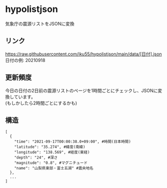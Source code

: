 # hypolistjson
気象庁の震源リストをJSONに変換
## リンク
https://raw.githubusercontent.com/iku55/hypolistjson/main/data/[日付].json  
日付の例: 20210918
## 更新頻度
今日の日付の2日前の震源リストのページを1時間ごとにチェックし、JSONに変換しています。  
(もしかしたら2時間ごとにするかも)
## 構造
```
[
  {
    "time": "2021-09-17T00:00:38.0+09:00", #時間(日本時間)
    "latitude": "35.274", #緯度(南緯)
    "longitude": "138.569", #経度(東経)
    "depth": "24", #深さ
    "magnitude": "0.8", #マグニチュード
    "name": "山梨県東部・富士五湖" #震央地名
  },
  ...
]
```
